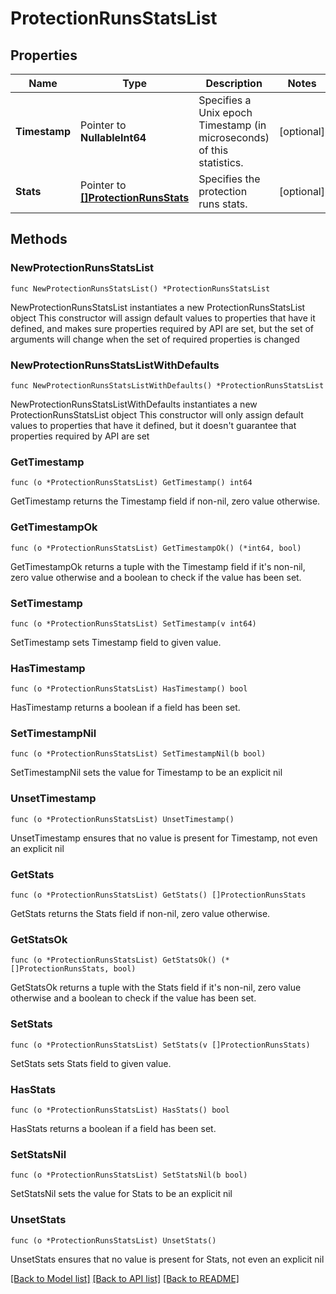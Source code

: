 # ProtectionRunsStatsList

## Properties

Name | Type | Description | Notes
------------ | ------------- | ------------- | -------------
**Timestamp** | Pointer to **NullableInt64** | Specifies a Unix epoch Timestamp (in microseconds) of this statistics. | [optional] 
**Stats** | Pointer to [**[]ProtectionRunsStats**](ProtectionRunsStats.md) | Specifies the protection runs stats. | [optional] 

## Methods

### NewProtectionRunsStatsList

`func NewProtectionRunsStatsList() *ProtectionRunsStatsList`

NewProtectionRunsStatsList instantiates a new ProtectionRunsStatsList object
This constructor will assign default values to properties that have it defined,
and makes sure properties required by API are set, but the set of arguments
will change when the set of required properties is changed

### NewProtectionRunsStatsListWithDefaults

`func NewProtectionRunsStatsListWithDefaults() *ProtectionRunsStatsList`

NewProtectionRunsStatsListWithDefaults instantiates a new ProtectionRunsStatsList object
This constructor will only assign default values to properties that have it defined,
but it doesn't guarantee that properties required by API are set

### GetTimestamp

`func (o *ProtectionRunsStatsList) GetTimestamp() int64`

GetTimestamp returns the Timestamp field if non-nil, zero value otherwise.

### GetTimestampOk

`func (o *ProtectionRunsStatsList) GetTimestampOk() (*int64, bool)`

GetTimestampOk returns a tuple with the Timestamp field if it's non-nil, zero value otherwise
and a boolean to check if the value has been set.

### SetTimestamp

`func (o *ProtectionRunsStatsList) SetTimestamp(v int64)`

SetTimestamp sets Timestamp field to given value.

### HasTimestamp

`func (o *ProtectionRunsStatsList) HasTimestamp() bool`

HasTimestamp returns a boolean if a field has been set.

### SetTimestampNil

`func (o *ProtectionRunsStatsList) SetTimestampNil(b bool)`

 SetTimestampNil sets the value for Timestamp to be an explicit nil

### UnsetTimestamp
`func (o *ProtectionRunsStatsList) UnsetTimestamp()`

UnsetTimestamp ensures that no value is present for Timestamp, not even an explicit nil
### GetStats

`func (o *ProtectionRunsStatsList) GetStats() []ProtectionRunsStats`

GetStats returns the Stats field if non-nil, zero value otherwise.

### GetStatsOk

`func (o *ProtectionRunsStatsList) GetStatsOk() (*[]ProtectionRunsStats, bool)`

GetStatsOk returns a tuple with the Stats field if it's non-nil, zero value otherwise
and a boolean to check if the value has been set.

### SetStats

`func (o *ProtectionRunsStatsList) SetStats(v []ProtectionRunsStats)`

SetStats sets Stats field to given value.

### HasStats

`func (o *ProtectionRunsStatsList) HasStats() bool`

HasStats returns a boolean if a field has been set.

### SetStatsNil

`func (o *ProtectionRunsStatsList) SetStatsNil(b bool)`

 SetStatsNil sets the value for Stats to be an explicit nil

### UnsetStats
`func (o *ProtectionRunsStatsList) UnsetStats()`

UnsetStats ensures that no value is present for Stats, not even an explicit nil

[[Back to Model list]](../README.md#documentation-for-models) [[Back to API list]](../README.md#documentation-for-api-endpoints) [[Back to README]](../README.md)



